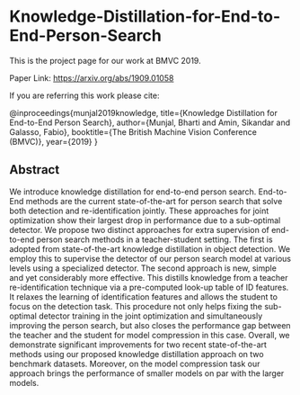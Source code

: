 # Knowledge-Distillation-for-End-to-End-Person-Search

This is the project page for our work at BMVC 2019. 

Paper Link: https://arxiv.org/abs/1909.01058

If you are referring this work please cite:

@inproceedings{munjal2019knowledge,
  title={Knowledge Distillation for End-to-End Person Search},
  author={Munjal, Bharti and Amin, Sikandar and Galasso, Fabio},
  booktitle={The British Machine Vision Conference (BMVC)},
  year={2019}
}

## Abstract
We introduce knowledge distillation for end-to-end person search. End-to-End methods are the current state-of-the-art for person search that solve both detection and re-identification jointly. These approaches for joint optimization show their largest drop in performance due to a sub-optimal detector.
We propose two distinct approaches for extra supervision of end-to-end person search methods in a teacher-student setting. The first is adopted from state-of-the-art knowledge distillation in object detection. We employ this to supervise the detector of our person search model at various levels using a specialized detector. The second approach is new, simple and yet considerably more effective. This distills knowledge from a teacher re-identification technique via a pre-computed look-up table of ID features. It relaxes the learning of identification features and allows the student to focus on the detection task. This procedure not only helps fixing the sub-optimal detector training in the joint optimization and simultaneously improving the person search, but also closes the performance gap between the teacher and the student for model compression in this case. Overall, we demonstrate significant improvements for two recent state-of-the-art methods using our proposed knowledge distillation approach on two benchmark datasets. Moreover, on the model compression task our approach brings the performance of smaller models on par with the larger models.
